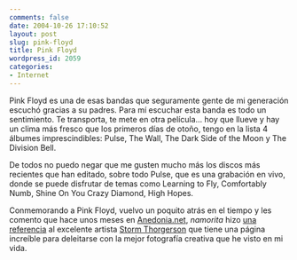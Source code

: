 ```yaml
---
comments: false
date: 2004-10-26 17:10:52
layout: post
slug: pink-floyd
title: Pink Floyd
wordpress_id: 2059
categories:
- Internet
---
```


Pink Floyd es una de esas bandas que seguramente gente de mi generación escuchó gracias a su padres. Para mí escuchar esta banda es todo un sentimiento. Te transporta, te mete en otra película… hoy que llueve y hay un clima más fresco que los primeros días de otoño, tengo en la lista 4 álbumes imprescindibles: Pulse, The Wall, The Dark Side of the Moon y The Division Bell.





De todos no puedo negar que me gusten mucho más los discos más recientes que han editado, sobre todo Pulse, que es una grabación en vivo, donde se puede disfrutar de temas como Learning to Fly, Comfortably Numb, Shine On You Crazy Diamond, High Hopes.





Conmemorando a Pink Floyd, vuelvo un poquito atrás en el tiempo y les comento que hace unos meses en [Anedonia.net](http://www.anedonia.net), _namorita_ hizo [una referencia](http://www.anedonia.net/storm-thorgerson/) al excelente artista [Storm Thorgerson](http://www.stormthorgerson.com) que tiene una página increíble para deleitarse con la mejor fotografía creativa que he visto en mi vida.




 
